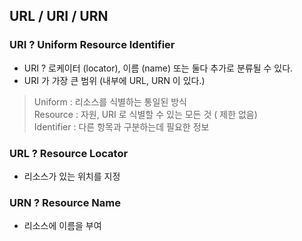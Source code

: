 ## URL / URI / URN


### URI ? Uniform Resource Identifier
- URI ? 로케이터 (locator), 이름 (name) 또는 둘다 추가로 분류될 수 있다.
- URI 가 가장 큰 범위 (내부에 URL, URN 이 있다.)
> Uniform : 리소스를 식별하는 통일된 방식  
> Resource : 자원, URI 로 식별할 수 있는 모든 것 ( 제한 없음)  
> Identifier : 다른 항목과 구분하는데 필요한 정보

### URL ? Resource Locator
- 리소스가 있는 위치를 지정

### URN ? Resource Name
- 리소스에 이름을 부여